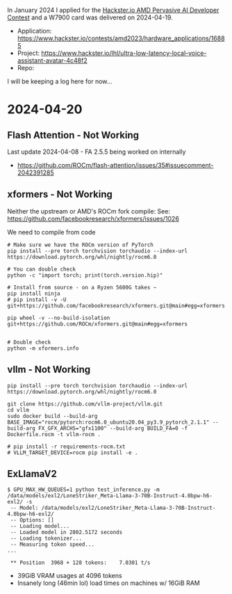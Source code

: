 In January 2024 I applied for the [Hackster.io AMD Pervasive AI Developer Contest](https://www.hackster.io/contests/amd2023) and a W7900 card was delivered on 2024-04-19.
- Application: https://www.hackster.io/contests/amd2023/hardware_applications/16885
- Project: https://www.hackster.io/lhl/ultra-low-latency-local-voice-assistant-avatar-4c48f2
- Repo:

I will be keeping a log here for now...


# 2024-04-20

## Flash Attention - Not Working
Last update 2024-04-08 - FA 2.5.5 being worked on internally
- https://github.com/ROCm/flash-attention/issues/35#issuecomment-2042391285

## xformers - Not Working
Neither the upstream or AMD's ROCm fork compile:
See: https://github.com/facebookresearch/xformers/issues/1026

We need to compile from code
```
# Make sure we have the ROCm version of PyTorch
pip install --pre torch torchvision torchaudio --index-url https://download.pytorch.org/whl/nightly/rocm6.0

# You can double check
python -c "import torch; print(torch.version.hip)"

# Install from source - on a Ryzen 5600G takes ~
pip install ninja
# pip install -v -U git+https://github.com/facebookresearch/xformers.git@main#egg=xformers

pip wheel -v --no-build-isolation git+https://github.com/ROCm/xformers.git@main#egg=xformers


# Double check
python -m xformers.info
```

## vllm - Not Working
```
pip install --pre torch torchvision torchaudio --index-url https://download.pytorch.org/whl/nightly/rocm6.0

git clone https://github.com/vllm-project/vllm.git
cd vllm
sudo docker build --build-arg BASE_IMAGE="rocm/pytorch:rocm6.0_ubuntu20.04_py3.9_pytorch_2.1.1" --build-arg FX_GFX_ARCHS="gfx1100" --build-arg BUILD_FA=0 -f Dockerfile.rocm -t vllm-rocm .

# pip install -r requirements-rocm.txt
# VLLM_TARGET_DEVICE=rocm pip install -e .
```

## ExLlamaV2
```
$ GPU_MAX_HW_QUEUES=1 python test_inference.py -m /data/models/exl2/LoneStriker_Meta-Llama-3-70B-Instruct-4.0bpw-h6-exl2/ -s
 -- Model: /data/models/exl2/LoneStriker_Meta-Llama-3-70B-Instruct-4.0bpw-h6-exl2/
 -- Options: []
 -- Loading model...
 -- Loaded model in 2802.5172 seconds
 -- Loading tokenizer...
 -- Measuring token speed...
...

 ** Position  3968 + 128 tokens:    7.0301 t/s

```
* 39GiB VRAM usages at 4096 tokens
* Insanely long (46min lol) load times on machines w/ 16GiB RAM